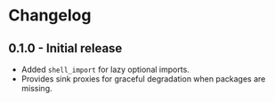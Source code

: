 # Changelog

## 0.1.0 - Initial release
- Added `shell_import` for lazy optional imports.
- Provides sink proxies for graceful degradation when packages are missing.
